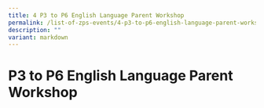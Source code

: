 ```yaml
---
title: 4 P3 to P6 English Language Parent Workshop
permalink: /list-of-zps-events/4-p3-to-p6-english-language-parent-workshop/
description: ""
variant: markdown
---
```

# **P3 to P6 English Language Parent Workshop**